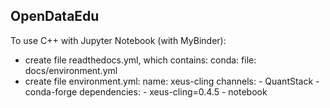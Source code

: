 ## OpenDataEdu

To use C++ with Jupyter Notebook (with MyBinder):
  - create file readthedocs.yml, which contains:
              conda:
              file: docs/environment.yml
  - create file environment.yml:
              name: xeus-cling
              channels:
                - QuantStack
                - conda-forge
              dependencies:
                - xeus-cling=0.4.5
                - notebook

